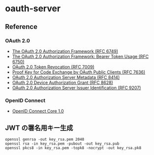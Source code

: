 # oauth-server

## Reference

### OAuth 2.0

* [The OAuth 2.0 Authorization Framework (RFC 6749)](https://www.rfc-editor.org/rfc/rfc6749)
* [The OAuth 2.0 Authorization Framework: Bearer Token Usage (RFC 6750)](https://www.rfc-editor.org/rfc/rfc6750)
* [OAuth 2.0 Token Revocation (RFC 7009)](https://www.rfc-editor.org/rfc/rfc7009)
* [Proof Key for Code Exchange by OAuth Public Clients (RFC 7636)](https://www.rfc-editor.org/rfc/rfc7636)
* [OAuth 2.0 Authorization Server Metadata (RFC 8414)](https://www.rfc-editor.org/rfc/rfc8414)
* [OAuth 2.0 Device Authorization Grant (RFC 8628)](https://www.rfc-editor.org/rfc/rfc8628)
* [OAuth 2.0 Authorization Server Issuer Identification (RFC 9207)](https://www.rfc-editor.org/rfc/rfc9207)

### OpenID Connect

* [OpenID Connect Core 1.0](https://openid.net/specs/openid-connect-core-1_0.html)

## JWT の署名用キー生成

```
openssl genrsa -out key_rsa.pem 2048
openssl rsa -in key_rsa.pem -pubout -out key_rsa.pub
openssl pkcs8 -in key_rsa.pem -topk8 -nocrypt -out key_rsa.pk8
```
